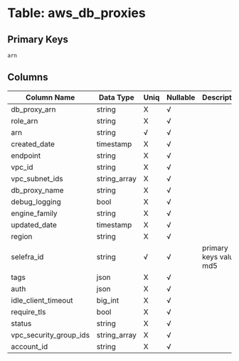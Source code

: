 # Table: aws_db_proxies

## Primary Keys 

```
arn
```


## Columns 

|  Column Name   |  Data Type  | Uniq | Nullable | Description | 
|  ----  | ----  | ----  | ----  | ---- | 
| db_proxy_arn | string | X | √ |  | 
| role_arn | string | X | √ |  | 
| arn | string | √ | √ |  | 
| created_date | timestamp | X | √ |  | 
| endpoint | string | X | √ |  | 
| vpc_id | string | X | √ |  | 
| vpc_subnet_ids | string_array | X | √ |  | 
| db_proxy_name | string | X | √ |  | 
| debug_logging | bool | X | √ |  | 
| engine_family | string | X | √ |  | 
| updated_date | timestamp | X | √ |  | 
| region | string | X | √ |  | 
| selefra_id | string | √ | √ | primary keys value md5 | 
| tags | json | X | √ |  | 
| auth | json | X | √ |  | 
| idle_client_timeout | big_int | X | √ |  | 
| require_tls | bool | X | √ |  | 
| status | string | X | √ |  | 
| vpc_security_group_ids | string_array | X | √ |  | 
| account_id | string | X | √ |  | 


